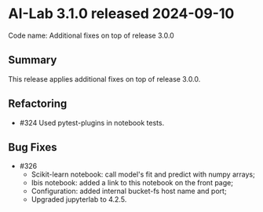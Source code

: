 # AI-Lab 3.1.0 released 2024-09-10

Code name: Additional fixes on top of release 3.0.0

## Summary

This release applies additional fixes on top of release 3.0.0.

## Refactoring

* #324 Used pytest-plugins in notebook tests.

## Bug Fixes

* #326
  - Scikit-learn notebook: call model's fit and predict with numpy arrays;
  - Ibis notebook: added a link to this notebook on the front page;
  - Configuration: added internal bucket-fs host name and port;
  - Upgraded jupyterlab to 4.2.5.
